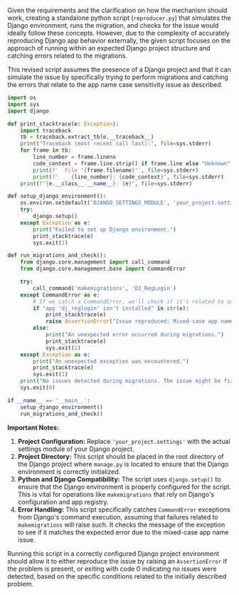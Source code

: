 Given the requirements and the clarification on how the mechanism should work, creating a standalone python script (`reproducer.py`) that simulates the Django environment, runs the migration, and checks for the issue would ideally follow these concepts. However, due to the complexity of accurately reproducing Django app behavior externally, the given script focuses on the approach of running within an expected Django project structure and catching errors related to the migrations.

This revised script assumes the presence of a Django project and that it can simulate the issue by specifically trying to perform migrations and catching the errors that relate to the app name case sensitivity issue as described.

```python
import os
import sys
import django

def print_stacktrace(e: Exception):
    import traceback
    tb = traceback.extract_tb(e.__traceback__)
    print("Traceback (most recent call last):", file=sys.stderr)
    for frame in tb:
        line_number = frame.lineno
        code_context = frame.line.strip() if frame.line else "Unknown"
        print(f'  File "{frame.filename}"', file=sys.stderr)
        print(f"    {line_number}: {code_context}", file=sys.stderr)
    print(f"{e.__class__.__name__}: {e}", file=sys.stderr)

def setup_django_environment():
    os.environ.setdefault('DJANGO_SETTINGS_MODULE', 'your_project.settings')
    try:
        django.setup()
    except Exception as e:
        print("Failed to set up Django environment.")
        print_stacktrace(e)
        sys.exit(1)

def run_migrations_and_check():
    from django.core.management import call_command
    from django.core.management.base import CommandError

    try:
        call_command('makemigrations', 'DJ_RegLogin')
    except CommandError as e:
        # If we catch a CommandError, we'll check if it's related to our issue.
        if "app 'dj_reglogin' isn't installed" in str(e):
            print_stacktrace(e)
            raise AssertionError("Issue reproduced: Mixed-case app name causes migration crash.")
        else:
            print("An unexpected error occurred during migrations.")
            print_stacktrace(e)
            sys.exit(1)
    except Exception as e:
        print("An unexpected exception was encountered.")
        print_stacktrace(e)
        sys.exit(1)
    print("No issues detected during migrations. The issue might be fixed.")
    sys.exit(0)

if __name__ == '__main__':
    setup_django_environment()
    run_migrations_and_check()
```

**Important Notes:**

1. **Project Configuration:** Replace `'your_project.settings'` with the actual settings module of your Django project.
2. **Project Directory:** This script should be placed in the root directory of the Django project where `manage.py` is located to ensure that the Django environment is correctly initialized.
3. **Python and Django Compatibility:** The script uses `django.setup()` to ensure that the Django environment is properly configured for the script. This is vital for operations like `makemigrations` that rely on Django's configuration and app registry.
4. **Error Handling:** This script specifically catches `CommandError` exceptions from Django's command execution, assuming that failures related to `makemigrations` will raise such. It checks the message of the exception to see if it matches the expected error due to the mixed-case app name issue.

Running this script in a correctly configured Django project environment should allow it to either reproduce the issue by raising an `AssertionError` if the problem is present, or exiting with code 0 indicating no issues were detected, based on the specific conditions related to the initially described problem.